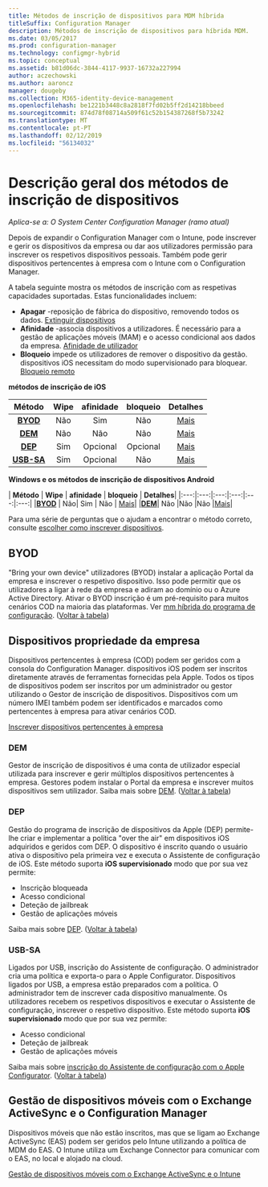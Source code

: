 ```yaml
---
title: Métodos de inscrição de dispositivos para MDM híbrida
titleSuffix: Configuration Manager
description: Métodos de inscrição de dispositivos para híbrida MDM.
ms.date: 03/05/2017
ms.prod: configuration-manager
ms.technology: configmgr-hybrid
ms.topic: conceptual
ms.assetid: b81d06dc-3844-4117-9937-16732a227994
author: aczechowski
ms.author: aaroncz
manager: dougeby
ms.collection: M365-identity-device-management
ms.openlocfilehash: be1221b3448c8a2818f7fd02b5ff2d14218bbeed
ms.sourcegitcommit: 874d78f08714a509f61c52b154387268f5b73242
ms.translationtype: MT
ms.contentlocale: pt-PT
ms.lasthandoff: 02/12/2019
ms.locfileid: "56134032"
---
```

# <a name="overview-of-device-enrollment-methods"></a>Descrição geral dos métodos de inscrição de dispositivos

*Aplica-se a: O System Center Configuration Manager (ramo atual)*

Depois de expandir o Configuration Manager com o Intune, pode inscrever e gerir os dispositivos da empresa ou dar aos utilizadores permissão para inscrever os respetivos dispositivos pessoais. Também pode gerir dispositivos pertencentes à empresa com o Intune com o Configuration Manager.

A tabela seguinte mostra os métodos de inscrição com as respetivas capacidades suportadas. Estas funcionalidades incluem:
- **Apagar** -reposição de fábrica do dispositivo, removendo todos os dados. [Extinguir dispositivos](../deploy-use/wipe-lock-reset-devices.md)
- **Afinidade** -associa dispositivos a utilizadores. É necessário para a gestão de aplicações móveis (MAM) e o acesso condicional aos dados da empresa. [Afinidade de utilizador](../deploy-use/user-affinity-for-hybrid-managed-devices.md)
- **Bloqueio** impede os utilizadores de remover o dispositivo da gestão. dispositivos iOS necessitam do modo supervisionado para bloquear. [Bloqueio remoto](../deploy-use/wipe-lock-reset-devices.md#remote-lock)

**métodos de inscrição de iOS**

| **Método** |  **Wipe** |  **afinidade**    |   **bloqueio** | **Detalhes** |
|:---:|:---:|:---:|:---:|:---:|
|**[BYOD](#byod)** | Não|    Sim |   Não | [Mais](../deploy-use/enable-platform-enrollment.md)|
|**[DEM](#dem)**|   Não |Não |Não  | [Mais](../deploy-use/enroll-devices-with-device-enrollment-manager.md)|
|**[DEP](#dep)**|   Sim |   Opcional |  Opcional|[Mais](../deploy-use/ios-device-enrollment-program-for-hybrid.md)|
|**[USB-SA](#usb-sa)**| Sim |   Opcional |  Não| [Mais](../deploy-use/ios-hybrid-enrollment-using-apple-configurator.md)|

**Windows e os métodos de inscrição de dispositivos Android**

| **Método** |  **Wipe** |  **afinidade**    |   **bloqueio** | **Detalhes**|
|:---:|:---:|:---:|:---:|:---:|:---:|
|**[BYOD](#byod)** | Não|    Sim |   Não | [Mais](../deploy-use/enroll-hybrid-windows.md)|
|**[DEM](#dem)**|   Não |Não |Não  |[Mais](../deploy-use/enroll-devices-with-device-enrollment-manager.md)|

Para uma série de perguntas que o ajudam a encontrar o método correto, consulte [escolher como inscrever dispositivos](/intune/get-started/choose-how-to-enroll-devices1).

## <a name="byod"></a>BYOD
"Bring your own device" utilizadores (BYOD) instalar a aplicação Portal da empresa e inscrever o respetivo dispositivo. Isso pode permitir que os utilizadores a ligar à rede da empresa e adiram ao domínio ou o Azure Active Directory. Ativar o BYOD inscrição é um pré-requisito para muitos cenários COD na maioria das plataformas. Ver [mm híbrida do programa de configuração](../deploy-use/setup-hybrid-mdm.md). ([Voltar à tabela](#overview-of-device-enrollment-methods))

## <a name="corporate-owned-devices"></a>Dispositivos propriedade da empresa
Dispositivos pertencentes à empresa (COD) podem ser geridos com a consola do Configuration Manager. dispositivos iOS podem ser inscritos diretamente através de ferramentas fornecidas pela Apple. Todos os tipos de dispositivos podem ser inscritos por um administrador ou gestor utilizando o Gestor de inscrição de dispositivos. Dispositivos com um número IMEI também podem ser identificados e marcados como pertencentes à empresa para ativar cenários COD.

[Inscrever dispositivos pertencentes à empresa](../deploy-use/enroll-company-owned-devices.md)

### <a name="dem"></a>DEM
Gestor de inscrição de dispositivos é uma conta de utilizador especial utilizada para inscrever e gerir múltiplos dispositivos pertencentes à empresa. Gestores podem instalar o Portal da empresa e inscrever muitos dispositivos sem utilizador. Saiba mais sobre [DEM](../deploy-use/enroll-devices-with-device-enrollment-manager.md). ([Voltar à tabela](#overview-of-device-enrollment-methods))

### <a name="dep"></a>DEP
Gestão do programa de inscrição de dispositivos da Apple (DEP) permite-lhe criar e implementar a política "over the air" em dispositivos iOS adquiridos e geridos com DEP. O dispositivo é inscrito quando o usuário ativa o dispositivo pela primeira vez e executa o Assistente de configuração de iOS. Este método suporta **iOS supervisionado** modo que por sua vez permite:
  - Inscrição bloqueada
  - Acesso condicional
  - Deteção de jailbreak
  - Gestão de aplicações móveis

Saiba mais sobre [DEP](../deploy-use/ios-device-enrollment-program-for-hybrid.md). ([Voltar à tabela](#overview-of-device-enrollment-methods))

### <a name="usb-sa"></a>USB-SA
Ligados por USB, inscrição do Assistente de configuração. O administrador cria uma política e exporta-o para o Apple Configurator. Dispositivos ligados por USB, a empresa estão preparados com a política. O administrador tem de inscrever cada dispositivo manualmente. Os utilizadores recebem os respetivos dispositivos e executar o Assistente de configuração, inscrever o respetivo dispositivo. Este método suporta **iOS supervisionado** modo que por sua vez permite:
  - Acesso condicional
  - Deteção de jailbreak
  - Gestão de aplicações móveis

Saiba mais sobre [inscrição do Assistente de configuração com o Apple Configurator](../deploy-use/ios-hybrid-enrollment-using-apple-configurator.md). ([Voltar à tabela](#overview-of-device-enrollment-methods))

## <a name="mobile-device-management-with-exchange-activesync-and-configuration-manager"></a>Gestão de dispositivos móveis com o Exchange ActiveSync e o Configuration Manager
Dispositivos móveis que não estão inscritos, mas que se ligam ao Exchange ActiveSync (EAS) podem ser geridos pelo Intune utilizando a política de MDM do EAS. O Intune utiliza um Exchange Connector para comunicar com o EAS, no local e alojado na cloud.

[Gestão de dispositivos móveis com o Exchange ActiveSync e o Intune](../deploy-use/manage-mobile-devices-with-exchange-activesync.md)
